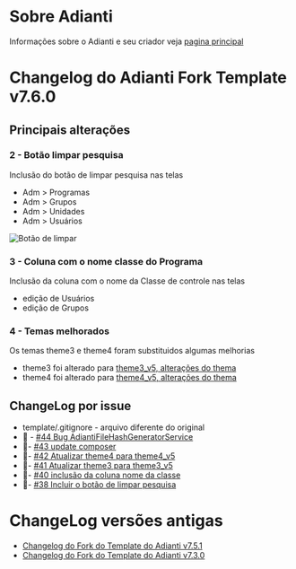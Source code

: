 # Sobre Adianti
Informações sobre o Adianti e seu criador veja  [pagina principal](../README.md)

# Changelog do Adianti Fork Template v7.6.0

## Principais alterações

### 2 - Botão limpar pesquisa
Inclusão do botão de limpar pesquisa nas telas
* Adm > Programas
* Adm > Grupos
* Adm > Unidades
* Adm > Usuários

![Botão de limpar](img/template_71_limpar_pesquisa.png)

### 3 - Coluna com o nome classe do Programa
Inclusão da coluna com o nome da Classe de controle nas telas

* edição de Usuários
* edição de Grupos

### 4 - Temas melhorados 
Os temas theme3 e theme4 foram substituidos algumas melhorias

* theme3 foi alterado para [theme3_v5, alterações do thema](https://github.com/bjverde/adianti-theme/blob/master/documents/template/bootstrap_theme3_v5.md)
* theme4 foi alterado para [theme4_v5, alterações do thema](https://github.com/bjverde/adianti-theme/blob/master/documents/template/material_theme4_v5.md)

## ChangeLog por issue
* template/.gitignore - arquivo diferente do original
* :bug: - [#44 Bug AdiantiFileHashGeneratorService](https://github.com/bjverde/adianti-fork-template/issues/44)
* 🔨- [#43 update composer](https://github.com/bjverde/adianti-fork-template/issues/43)
* 🔨- [#42 Atualizar theme4 para theme4_v5](https://github.com/bjverde/adianti-fork-template/issues/42)
* 🔨- [#41 Atualizar theme3 para theme3_v5](https://github.com/bjverde/adianti-fork-template/issues/41)
* 🔨- [#40 inclusão da coluna nome da classe](https://github.com/bjverde/adianti-fork-template/issues/40)
* 🔨- [#38 Incluir o botão de limpar pesquisa](https://github.com/bjverde/adianti-fork-template/issues/38)

# ChangeLog versões antigas
* [Changelog do Fork do Template do Adianti v7.5.1](changelog_fork_v7.7.1.md)
* [Changelog do Fork do Template do Adianti v7.3.0](changelog_fork_v7.3.0.md)